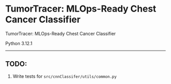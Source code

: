 # TumorTracer: MLOps-Ready Chest Cancer Classifier
TumorTracer: MLOps-Ready Chest Cancer Classifier


Python 3.12.1


---

## TODO:
1. Write tests for `src/cnnClassifer/utils/common.py`
